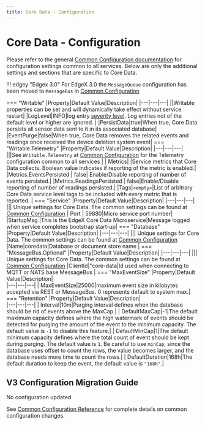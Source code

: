 ```yaml
---
title: Core Data - Configuration
---
```


# Core Data - Configuration

Please refer to the general [Common Configuration documentation](../../configuration/CommonConfiguration.md) for configuration settings common to all services.
Below are only the additional settings and sections that are specific to Core Data.

!!! edgey "Edgex 3.0"
    For EdgeX 3.0 the `MessageQueue` configuration has been moved to `MessageBus` in [Common Configuration](../../configuration/CommonConfiguration.md#common-configuration-properties)

=== "Writable"
|Property|Default Value|Description|
|---|---|---|
||Writable properties can be set and will dynamically take effect without service restart|
|LogLevel|INFO|log entry [severity level](https://en.wikipedia.org/wiki/Syslog#Severity_level).  Log entries not of the default level or higher are ignored. |
|PersistData|true|When true, Core Data persists all sensor data sent to it in its associated database|
|EventPurge|false|When true, Core Data removes the related events and readings once received the device deletion system event|
=== "Writable.Telemetry"
|Property|Default Value|Description|
|---|---|---|
|||See `Writable.Telemetry` at [Common Configuration](../../../configuration/CommonConfiguration/#configuration-properties) for the Telemetry configuration common to all services |
| Metrics| |Service metrics that Core Data collects. Boolean value indicates if reporting of the metric is enabled.|
|Metrics.EventsPersisted |  false| Enable/Disable reporting of number of events persisted.|
|Metrics.ReadingsPersisted | false|Enable/Disable reporting of number of readings persisted.|
|Tags|`<empty>`|List of arbitrary Core Data service level tags to be included with every metric that is reported.  |
=== "Service"
|Property|Default Value|Description|
|---|---|---|
||| Unique settings for Core Data. The common settings can be found at [Common Configuration](../../../configuration/CommonConfiguration/#configuration-properties)
| Port | 59880|Micro service port number|
|StartupMsg |This is the EdgeX Core Data Microservice|Message logged when service completes bootstrap start-up|
=== "Database"
|Property|Default Value|Description|
|---|---|---|
||| Unique settings for Core Data. The common settings can be found at [Common Configuration](../../../configuration/CommonConfiguration/#configuration-properties)
|Name|coredata|Database or document store name |
=== "MessageBus.Optional"
|Property|Default Value|Description|
|---|---|---|
||| Unique settings for Core Data. The common settings can be found at [Common Configuration](../../../configuration/CommonConfiguration/#configuration-properties)
|ClientId|"core-data|Id used when connecting to MQTT or NATS base MessageBus |
=== "MaxEventSize"
|Property|Default Value|Description|    
|---|---|---|
| MaxEventSize|25000|maximum event size in kilobytes accepted via REST or MessageBus. 0 represents default to system max.|
=== "Retention"
|Property|Default Value|Description|    
|---|---|---|
| Interval|10m|Purging interval defines when the database should be rid of events above the MaxCap.|
| DefaultMaxCap|-1|The default maximum capacity defines where the high watermark of events should be detected for purging the amount of the event to the minimum capacity. The default value is `-1` to disable this feature.|
| DefaultMinCap|1|The default minimum capacity defines where the total count of event should be kept during purging. The default value is `1`. Be careful to use `minCap`, since the database uses offset to count the rows, the value becomes larger, and the database needs more time to count the rows.|
| DefaultDuration|168h|The default duration to keep the event, the default value is `"168h"`.|

## V3 Configuration Migration Guide
No configuration updated

See [Common Configuration Reference](../../../configuration/V3MigrationCommonConfig/) for complete details on common configuration changes.